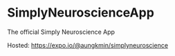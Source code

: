 # SimplyNeuroscienceApp
The official Simply Neuroscience App

Hosted: https://expo.io/@aungkmin/simplyneuroscience

